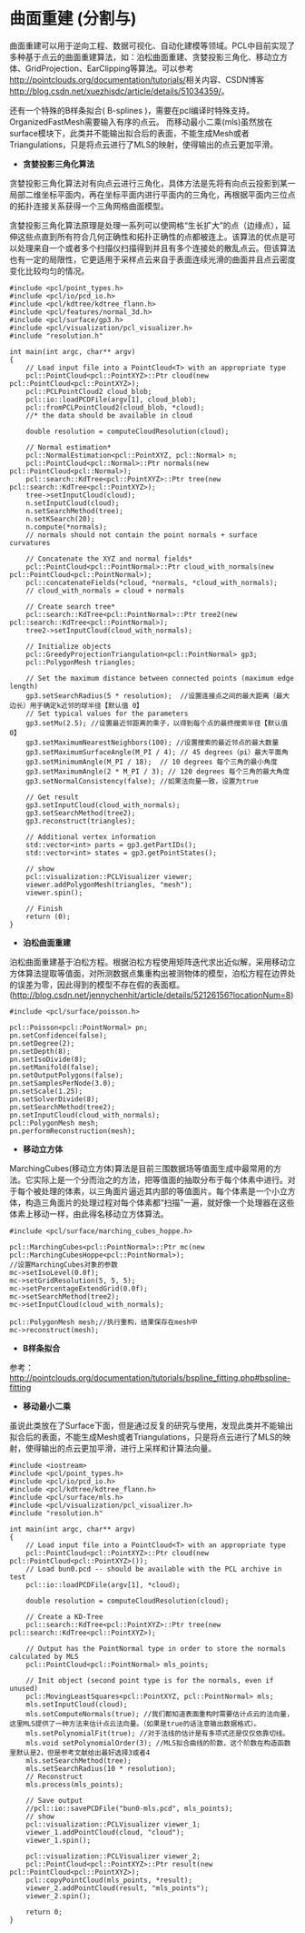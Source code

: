 # 曲面重建 (分割与)

曲面重建可以用于逆向工程、数据可视化、自动化建模等领域。PCL中目前实现了多种基于点云的曲面重建算法，如：泊松曲面重建、贪婪投影三角化、移动立方体、GridProjection、EarClipping等算法。可以参考<http://pointclouds.org/documentation/tutorials/>相关内容、CSDN博客<http://blog.csdn.net/xuezhisdc/article/details/51034359/>。

还有一个特殊的B样条拟合( B-splines )，需要在pcl编译时特殊支持。OrganizedFastMesh需要输入有序的点云。
而移动最小二乘(mls)虽然放在surface模块下，此类并不能输出拟合后的表面，不能生成Mesh或者Triangulations，只是将点云进行了MLS的映射，使得输出的点云更加平滑。

* **贪婪投影三角化算法**

贪婪投影三角化算法对有向点云进行三角化，具体方法是先将有向点云投影到某一局部二维坐标平面内，再在坐标平面内进行平面内的三角化，再根据平面内三位点的拓扑连接关系获得一个三角网格曲面模型。

贪婪投影三角化算法原理是处理一系列可以使网格“生长扩大”的点（边缘点），延伸这些点直到所有符合几何正确性和拓扑正确性的点都被连上。该算法的优点是可以处理来自一个或者多个扫描仪扫描得到并且有多个连接处的散乱点云。但该算法也有一定的局限性，它更适用于采样点云来自于表面连续光滑的曲面并且点云密度变化比较均匀的情况。


```
#include <pcl/point_types.h>
#include <pcl/io/pcd_io.h>
#include <pcl/kdtree/kdtree_flann.h>
#include <pcl/features/normal_3d.h>
#include <pcl/surface/gp3.h>
#include <pcl/visualization/pcl_visualizer.h>
#include "resolution.h"

int main(int argc, char** argv)
{
	// Load input file into a PointCloud<T> with an appropriate type
	pcl::PointCloud<pcl::PointXYZ>::Ptr cloud(new pcl::PointCloud<pcl::PointXYZ>);
	pcl::PCLPointCloud2 cloud_blob;
	pcl::io::loadPCDFile(argv[1], cloud_blob);
	pcl::fromPCLPointCloud2(cloud_blob, *cloud);
	//* the data should be available in cloud

	double resolution = computeCloudResolution(cloud);

	// Normal estimation*
	pcl::NormalEstimation<pcl::PointXYZ, pcl::Normal> n;
	pcl::PointCloud<pcl::Normal>::Ptr normals(new pcl::PointCloud<pcl::Normal>);
	pcl::search::KdTree<pcl::PointXYZ>::Ptr tree(new pcl::search::KdTree<pcl::PointXYZ>);
	tree->setInputCloud(cloud);
	n.setInputCloud(cloud);
	n.setSearchMethod(tree);
	n.setKSearch(20);
	n.compute(*normals);
	// normals should not contain the point normals + surface curvatures

	// Concatenate the XYZ and normal fields*
	pcl::PointCloud<pcl::PointNormal>::Ptr cloud_with_normals(new pcl::PointCloud<pcl::PointNormal>);
	pcl::concatenateFields(*cloud, *normals, *cloud_with_normals);
	// cloud_with_normals = cloud + normals

	// Create search tree*
	pcl::search::KdTree<pcl::PointNormal>::Ptr tree2(new pcl::search::KdTree<pcl::PointNormal>);
	tree2->setInputCloud(cloud_with_normals);

	// Initialize objects
	pcl::GreedyProjectionTriangulation<pcl::PointNormal> gp3;
	pcl::PolygonMesh triangles;

	// Set the maximum distance between connected points (maximum edge length)
	gp3.setSearchRadius(5 * resolution);  //设置连接点之间的最大距离（最大边长）用于确定k近邻的球半径【默认值 0】
	// Set typical values for the parameters
	gp3.setMu(2.5); //设置最近邻距离的乘子，以得到每个点的最终搜索半径【默认值 0】
	gp3.setMaximumNearestNeighbors(100); //设置搜索的最近邻点的最大数量
	gp3.setMaximumSurfaceAngle(M_PI / 4); // 45 degrees（pi）最大平面角
	gp3.setMinimumAngle(M_PI / 18);  // 10 degrees 每个三角的最小角度
	gp3.setMaximumAngle(2 * M_PI / 3); // 120 degrees 每个三角的最大角度
	gp3.setNormalConsistency(false); //如果法向量一致，设置为true

	// Get result
	gp3.setInputCloud(cloud_with_normals);
	gp3.setSearchMethod(tree2);
	gp3.reconstruct(triangles);

	// Additional vertex information
	std::vector<int> parts = gp3.getPartIDs();
	std::vector<int> states = gp3.getPointStates();

	// show
	pcl::visualization::PCLVisualizer viewer;
	viewer.addPolygonMesh(triangles, "mesh");
	viewer.spin();

	// Finish
	return (0);
}
```

* **泊松曲面重建**

泊松曲面重建基于泊松方程。根据泊松方程使用矩阵迭代求出近似解，采用移动立方体算法提取等值面，对所测数据点集重构出被测物体的模型，泊松方程在边界处的误差为零，因此得到的模型不存在假的表面框。(http://blog.csdn.net/jennychenhit/article/details/52126156?locationNum=8)

```
#include <pcl/surface/poisson.h>

pcl::Poisson<pcl::PointNormal> pn;
pn.setConfidence(false);
pn.setDegree(2);
pn.setDepth(8);
pn.setIsoDivide(8);
pn.setManifold(false);
pn.setOutputPolygons(false);
pn.setSamplesPerNode(3.0);
pn.setScale(1.25);
pn.setSolverDivide(8);
pn.setSearchMethod(tree2);
pn.setInputCloud(cloud_with_normals);
pcl::PolygonMesh mesh;
pn.performReconstruction(mesh);

```

* **移动立方体**

MarchingCubes(移动立方体)算法是目前三围数据场等值面生成中最常用的方法。它实际上是一个分而治之的方法，把等值面的抽取分布于每个体素中进行。对于每个被处理的体素，以三角面片逼近其内部的等值面片。每个体素是一个小立方体，构造三角面片的处理过程对每个体素都“扫描”一遍，就好像一个处理器在这些体素上移动一样，由此得名移动立方体算法。

```
#include <pcl/surface/marching_cubes_hoppe.h>

pcl::MarchingCubes<pcl::PointNormal>::Ptr mc(new pcl::MarchingCubesHoppe<pcl::PointNormal>);
//设置MarchingCubes对象的参数
mc->setIsoLevel(0.0f);
mc->setGridResolution(5, 5, 5);
mc->setPercentageExtendGrid(0.0f);
mc->setSearchMethod(tree2);
mc->setInputCloud(cloud_with_normals);

pcl::PolygonMesh mesh;//执行重构，结果保存在mesh中
mc->reconstruct(mesh);
```

* **B样条拟合**

参考：http://pointclouds.org/documentation/tutorials/bspline_fitting.php#bspline-fitting

* **移动最小二乘**

虽说此类放在了Surface下面，但是通过反复的研究与使用，发现此类并不能输出拟合后的表面，不能生成Mesh或者Triangulations，只是将点云进行了MLS的映射，使得输出的点云更加平滑，进行上采样和计算法向量。

```
#include <iostream>
#include <pcl/point_types.h>
#include <pcl/io/pcd_io.h>
#include <pcl/kdtree/kdtree_flann.h>
#include <pcl/surface/mls.h>
#include <pcl/visualization/pcl_visualizer.h>
#include "resolution.h"

int main(int argc, char** argv)
{
	// Load input file into a PointCloud<T> with an appropriate type
	pcl::PointCloud<pcl::PointXYZ>::Ptr cloud(new pcl::PointCloud<pcl::PointXYZ>());
	// Load bun0.pcd -- should be available with the PCL archive in test 
	pcl::io::loadPCDFile(argv[1], *cloud);

	double resolution = computeCloudResolution(cloud);

	// Create a KD-Tree
	pcl::search::KdTree<pcl::PointXYZ>::Ptr tree(new pcl::search::KdTree<pcl::PointXYZ>);

	// Output has the PointNormal type in order to store the normals calculated by MLS
	pcl::PointCloud<pcl::PointNormal> mls_points;

	// Init object (second point type is for the normals, even if unused)
	pcl::MovingLeastSquares<pcl::PointXYZ, pcl::PointNormal> mls;
	mls.setInputCloud(cloud);
	mls.setComputeNormals(true); //我们都知道表面重构时需要估计点云的法向量，这里MLS提供了一种方法来估计点云法向量。（如果是true的话注意输出数据格式）。
	mls.setPolynomialFit(true); //对于法线的估计是有多项式还是仅仅依靠切线。
	mls.void setPolynomialOrder(3); //MLS拟合曲线的阶数，这个阶数在构造函数里默认是2，但是参考文献给出最好选择3或者4
	mls.setSearchMethod(tree);
	mls.setSearchRadius(10 * resolution);
	// Reconstruct
	mls.process(mls_points);
	
	// Save output
	//pcl::io::savePCDFile("bun0-mls.pcd", mls_points);
	// show
	pcl::visualization::PCLVisualizer viewer_1;
	viewer_1.addPointCloud(cloud, "cloud");
	viewer_1.spin();

	pcl::visualization::PCLVisualizer viewer_2;
	pcl::PointCloud<pcl::PointXYZ>::Ptr result(new pcl::PointCloud<pcl::PointXYZ>);
	pcl::copyPointCloud(mls_points, *result);
	viewer_2.addPointCloud(result, "mls_points");
	viewer_2.spin();

	return 0;
}
```








